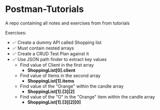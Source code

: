 # Postman-Tutorials
A repo containing all notes and exercises from from tutorials 

Exercises:
- ✅ Create a dummy API called Shopping list 
- ✅ Must contain nested arrays 
- ✅ Create a CRUD Test Plan against it 
- ✅ Use JSON path finder to extract key values 
  - Find value of Client in the first array
    - **ShoppingList[0].client**
  - Find value of Items in the second array
    - **ShoppingList[1].items**
  - Find value of the "Orange" within the candle array
    - **ShoppingList[1].[3][2]**
  - Find value of the "O" in the "Orange" item within the candle array
    - **ShoppingList[1].[3][2][0]**
